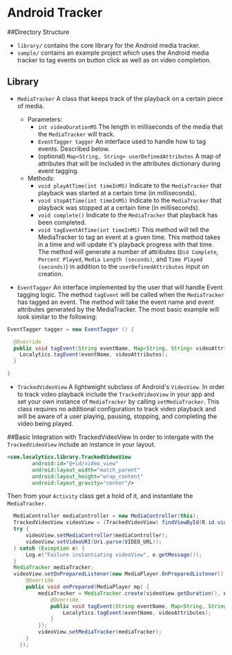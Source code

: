 # Android Tracker

##Directory Structure

* `library/` contains the core library for the Android media tracker.
* `sample/` contains an example project which uses the Android media tracker to tag events on button click as well as on video completion.

## Library

* `MediaTracker` A class that keeps track of the playback on a certain piece of media.
  * Parameters:
    * `int videoDurationMS` The length in milliseconds of the media that the `MediaTracker` will track.
    * `EventTagger tagger` An interface used to handle how to tag events.  Described below.
    * (optional) `Map<String, String> userDefinedAttributes` A map of attributes that will be included in the attributes dictionary during event tagging.
  * Methods:
    * `void playAtTime(int timeInMS)` Indicate to the `MediaTracker` that playback was started at a certain time (in milliseconds).
    * `void stopAtTime(int timeInMS)` Indicate to the `MediaTracker` that playback was stopped at a certain time (in milliseconds).
    * `void complete()` Indicate to the `MediaTracker` that playback has been completed.
    * `void tagEventAtTime(int timeInMS)` This method will tell the MediaTracker to tag an event at a given time.  This method takes in a time and will update it's playback progress with that time. The method will generate a number of attributes (`Did Complete`, `Percent Played`, `Media Length (seconds)`, and `Time Played (seconds)`) in addition to the `userDefinedAttributes` input on creation.

* `EventTagger` An interface implemented by the user that will handle Event tagging logic.  The method `tagEvent` will be called when the `MediaTracker` has tagged an event.  The method will take the event name and event attributes generated by the MediaTracker. The most basic example will look similar to the following:

```java
EventTagger tagger = new EventTagger () {

  @Override
  public void tagEvent(String eventName, Map<String, String> videoAttributes) {
    Localytics.tagEvent(eventName, videoAttributes);
  }

}
```

* `TrackedVideoView` A lightweight subclass of Android's `VideoView`.  In order to track video playback include the `TrackedVideoView` in your app and set your own instance of `MediaTracker` by calling `setMediaTracker`. This class requires no additional configuration to track video playback and will be aware of a user playing, pausing, stopping, and completing the video being played.

##Basic Integration with TrackedVideoView
In order to intergate with the `TrackedVideoView` include an instance in your layout.

```xml
<com.localytics.library.TrackedVideoView
        android:id="@+id/video_view"
        android:layout_width="match_parent"
        android:layout_height="wrap_content"
        android:layout_gravity="center"/>
```

Then from your `Activity` class get a hold of it, and instantiate the `MediaTracker`.

```java
  MediaController mediaController = new MediaController(this);
  TrackedVideoView videoView = (TrackedVideoView) findViewById(R.id.video_view);
  try {
      videoView.setMediaController(mediaController);
      videoView.setVideoURI(Uri.parse(VIDEO_URL));
  } catch (Exception e) {
      Log.e("Failure instantiating videoView", e.getMessage());
  }
  MediaTracker mediaTracker;
  videoView.setOnPreparedListener(new MediaPlayer.OnPreparedListener() {
      @Override
      public void onPrepared(MediaPlayer mp) {
          mediaTracker = MediaTracker.create(videoView.getDuration(), new EventTagger() {
              @Override
              public void tagEvent(String eventName, Map<String, String> videoAttributes) {
                  Localytics.tagEvent(eventName, videoAttributes);
              }
          });
          videoView.setMediaTracker(mediaTracker);
      }
    });
```
